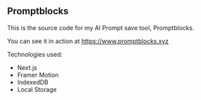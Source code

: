 ## Promptblocks

This is the source code for my AI Prompt save tool, Promptblocks.

You can see it in action at https://www.promptblocks.xyz

Technologies used:

- Next.js
- Framer Motion
- IndexedDB
- Local Storage